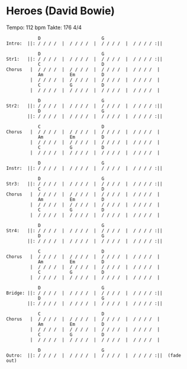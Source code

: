 # Heroes (David Bowie)

Tempo: 112 bpm
Takte: 176 4/4


                D                       G
    Intro:  ||: / / / /  |  / / / /  |  / / / /  |  / / / / :||
    
                D                       G
    Str1:   ||: / / / /  |  / / / /  |  / / / /  |  / / / / :||
                C                       D       
    Chorus   |  / / / /  |  / / / /  |  / / / /  |  / / / /  |
                Am          Em          D
             |  / / / /  |  / / / /  |  / / / /  |  / / / /  |
                C           G           D
             |  / / / /  |  / / / /  |  / / / /  |  / / / /  |   
    
                D                       G
    Str2:   ||: / / / /  |  / / / /  |  / / / /  |  / / / / :||
                D                       G
            ||: / / / /  |  / / / /  |  / / / /  |  / / / / :||
            
                C                       D
    Chorus   |  / / / /  |  / / / /  |  / / / /  |  / / / /  | 
                Am          Em          D
             |  / / / /  |  / / / /  |  / / / /  |  / / / /  |
                C           G           D
             |  / / / /  |  / / / /  |  / / / /  |  / / / /  | 
            
                D                       G
    Instr:  ||: / / / /  |  / / / /  |  / / / /  |  / / / / :||
    
                D                       G
    Str3:   ||: / / / /  |  / / / /  |  / / / /  |  / / / / :||
                C                       D
    Chorus   |  / / / /  |  / / / /  |  / / / /  |  / / / /  |
                Am          Em          D
             |  / / / /  |  / / / /  |  / / / /  |  / / / /  |
                C           G           D
             |  / / / /  |  / / / /  |  / / / /  |  / / / /  | 
    
                D                       G
    Str4:   ||: / / / /  |  / / / /  |  / / / /  |  / / / / :||
                D                       G
            ||: / / / /  |  / / / /  |  / / / /  |  / / / / :||
            
                C                       D
    Chorus   |  / / / /  |  / / / /  |  / / / /  |  / / / /  |
                Am          Em          D
             |  / / / /  |  / / / /  |  / / / /  |  / / / /  |
                C           G           D
             |  / / / /  |  / / / /  |  / / / /  |  / / / /  | 
            
                D                       G
    Bridge: ||: / / / /  |  / / / /  |  / / / /  |  / / / / :||
                D                       G
            ||: / / / /  |  / / / /  |  / / / /  |  / / / / :||
            
                C                       D
    Chorus   |  / / / /  |  / / / /  |  / / / /  |  / / / /  | 
                Am          Em          D
             |  / / / /  |  / / / /  |  / / / /  |  / / / /  |
                C           G           D
             |  / / / /  |  / / / /  |  / / / /  |  / / / /  | 
            
                D                       G
    Outro:  ||: / / / /  |  / / / /  |  / / / /  |  / / / / :||  (fade out)
